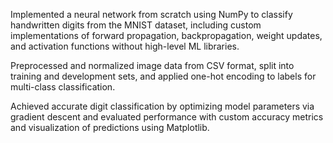 Implemented a neural network from scratch using NumPy to classify handwritten digits from the MNIST dataset, including custom implementations of forward propagation, backpropagation, weight updates, and activation functions without high-level ML libraries.

Preprocessed and normalized image data from CSV format, split into training and development sets, and applied one-hot encoding to labels for multi-class classification.

Achieved accurate digit classification by optimizing model parameters via gradient descent and evaluated performance with custom accuracy metrics and visualization of predictions using Matplotlib.
